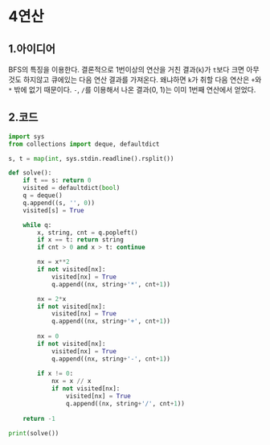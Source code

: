 # 4연산

## 1.아이디어

BFS의 특징을 이용한다. 결론적으로 1번이상의 연산을 거친 결과(`k`)가 `t`보다 크면 아무것도 하지않고 큐에있는 다음 연산 결과를 가져온다. 왜냐하면  `k`가 취할 다음 연산은 `+`와 `*` 밖에 없기 때문이다. `-`, `/`를 이용해서 나온 결과(0, 1)는 이미 1번째 연산에서 얻었다.<br/>



## 2.코드

```python
import sys
from collections import deque, defaultdict

s, t = map(int, sys.stdin.readline().rsplit())

def solve():
    if t == s: return 0
    visited = defaultdict(bool)
    q = deque()
    q.append((s, '', 0))
    visited[s] = True

    while q:
        x, string, cnt = q.popleft()
        if x == t: return string
        if cnt > 0 and x > t: continue

        nx = x**2
        if not visited[nx]:
            visited[nx] = True
            q.append((nx, string+'*', cnt+1))

        nx = 2*x
        if not visited[nx]:
            visited[nx] = True
            q.append((nx, string+'+', cnt+1))
        
        nx = 0
        if not visited[nx]:
            visited[nx] = True
            q.append((nx, string+'-', cnt+1))
        
        if x != 0:
            nx = x // x
            if not visited[nx]:
                visited[nx] = True
                q.append((nx, string+'/', cnt+1))
    
    return -1

print(solve())
```

